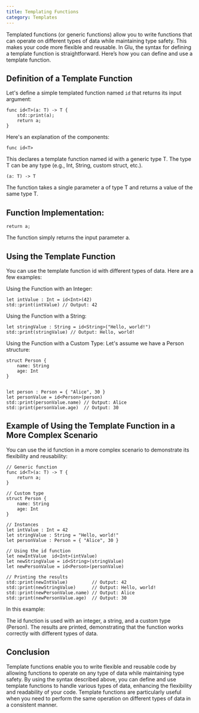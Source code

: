 ```yaml
---
title: Templating Functions
category: Templates
---
```


Templated functions (or generic functions) allow you to write functions that can operate on different types of data while maintaining type safety. This makes your code more flexible and reusable. In Glu, the syntax for defining a template function is straightforward. Here’s how you can define and use a template function.

## Definition of a Template Function

Let's define a simple templated function named `id` that returns its input argument:

```glu
func id<T>(a: T) -> T {
    std::print(a);
    return a;
}
```

Here's an explanation of the components:


```glu
func id<T>
```

This declares a template function named id with a generic type T. The type T can be any type (e.g., Int, String, custom struct, etc.).

```glu
(a: T) -> T
```

The function takes a single parameter a of type T and returns a value of the same type T.

## Function Implementation:

```glu
return a;
````

The function simply returns the input parameter a.

## Using the Template Function

You can use the template function id with different types of data. Here are a few examples:

Using the Function with an Integer:

```glu
let intValue : Int = id<Int>(42)
std::print(intValue) // Output: 42
```

Using the Function with a String:

```glu
let stringValue : String = id<String>("Hello, world!")
std::print(stringValue) // Output: Hello, world!
```

Using the Function with a Custom Type:
Let's assume we have a Person structure:

```glu
struct Person {
    name: String
    age: Int
}


let person : Person = { "Alice", 30 }
let personValue = id<Person>(person)
std::print(personValue.name) // Output: Alice
std::print(personValue.age)  // Output: 30
```

## Example of Using the Template Function in a More Complex Scenario

You can use the id function in a more complex scenario to demonstrate its flexibility and reusability:

```glu
// Generic function
func id<T>(a: T) -> T {
    return a;
}

// Custom type
struct Person {
    name: String
    age: Int
}

// Instances
let intValue : Int = 42
let stringValue : String = "Hello, world!"
let personValue : Person = { "Alice", 30 }

// Using the id function
let newIntValue  id<Int>(intValue)
let newStringValue = id<String>(stringValue)
let newPersonValue = id<Person>(personValue)

// Printing the results
std::print(newIntValue)         // Output: 42
std::print(newStringValue)      // Output: Hello, world!
std::print(newPersonValue.name) // Output: Alice
std::print(newPersonValue.age)  // Output: 30
```

In this example:

The id function is used with an integer, a string, and a custom type (Person).
The results are printed, demonstrating that the function works correctly with different types of data.

## Conclusion

Template functions enable you to write flexible and reusable code by allowing functions to operate on any type of data while maintaining type safety. By using the syntax described above, you can define and use template functions to handle various types of data, enhancing the flexibility and readability of your code. Template functions are particularly useful when you need to perform the same operation on different types of data in a consistent manner.
